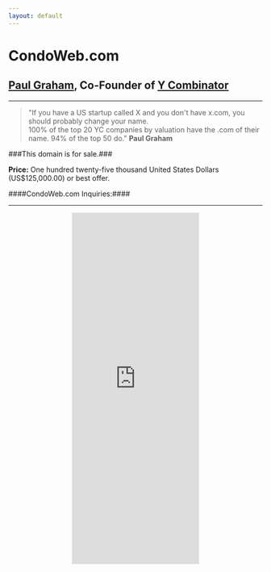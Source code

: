 ```yaml
---
layout: default
---
```

CondoWeb.com
===
[Paul Graham](http://paulgraham.com/name.html), Co-Founder of [Y Combinator](http://ycombinator.com)
--

<hr>

>"If you have a US startup called X and you don't have x.com, you should probably change your name. <br> 100% of the top 20 YC companies by valuation have the .com of their name. 94% of the top 50 do."
<strong>Paul Graham</strong>

###This domain is for sale.###

<strong>Price:</strong> One hundred twenty-five thousand United States Dollars (US$125,000.00) or best offer.

####CondoWeb.com Inquiries:####
<hr>

<center>
<iframe height="697" allowTransparency="true"frameborder="0" scrolling="no" style="width:50%;border:none"  src="https://wisdomgroup.wufoo.com/embed/s1kxy5mk1q4e7g8/"><a href="https://wisdomgroup.wufoo.com/forms/s1kxy5mk1q4e7g8/">Fill out my Wufoo form!</a></iframe>
</center>
